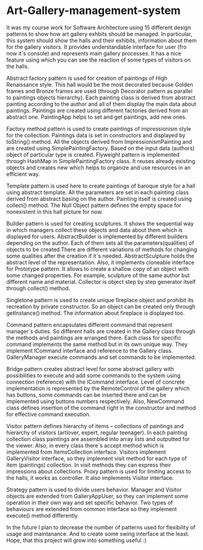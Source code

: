 # Art-Gallery-management-system
It was my course work for Software Architecture using 15 different design patterns to show how art gallery exhbits should be managed. 
In particular, this system should show the halls and their exhibits, information about them for the gallery visitors. It provides 
understandable interface for user (fro now it`s console) and represents main gallery processes. It has a nice feature using which you can see the reaction of some types of visitors on the halls.

Abstract factory pattern is used for creation of paintings of High Renaissance style. This hall would be the most decorated because 
Golden frames and Bronze frames are used (through Decorator pattern as parallel to paintings objects hierarchy). Each painting class is derived from abstract painting according to the author and all of them display the main data about paintings. Paintings are created using different factories derived from an abstract one. PaintingApp helps to set and get paintings, add new ones.

Factory method pattern is used to create paintings of impressionism style for the collection. Paintings data is set in constructors and displayed by toString() method. All the objects derived from ImpressionismPainting and are created using SimplePaintingFactory. Based on the input data (authors) object of particular type is created. Flyweight pattern is implemented through HashMap in SimplePaintingFactory class. It reuses already existing objects and creates new which helps to organize and use resources in an efficient way.

Template pattern is used here to create paintings of baroque style for a hall using abstract template. All the parameters are set in each painting class derived from abstract basing on the author. Painting itself is created using collect() method. The Null Object pattern defines the empty space for nonexistent in this hall picture for now. 

Builder pattern is used for creating sculptures. It shows the sequential way in which managers collect these objects and data about them which is displayed for users. AbstractBuilder is implemented by different builders depending on the author. Each of them sets all the
parameters(qualities) of objects to be created.There are different variations of methods for changing some qualities after the creation if it`s needed. AbstractSculpture holds the abstract level of the representation. Also, it implements cloneable interface for Prototype pattern. It allows to create a shallow copy of an object with some changed properties. For example, sculpture of the same author but different name and material. Collector is object step by step generator itself through collect() method.

Singletone pattern is used to create unique fireplace object and prohibit its recreation by private constructor. So an object can be created only through getInstance() method. The information about fireplace is displayed too.

Command pattern encapsulates different command that represent manager`s duties. So different halls are created in the Gallery class through the methods and paintings are arranged there. Each class for specific command implements the same method but in its own unique way. They implement ICommand interface and reference to the Gallery class. GalleryManager execute commands and set commands to be implemented.

Bridge pattern creates abstract level for some abstract gallery with possibilities to execute and add some commands to the system using connection (reference) with the ICommand interface. Level of concrete implementation is represented by the RemoteControl of the gallery which has buttons, some commands can be inserted there and can be implemented using buttons numbers respectively. Also, NewCommand class defines insertion of the command right in the constructor and method for effective command execution.

Visitor pattern defines hierarchy of items – collections of paintings and hierarchy of visitors (artlover, expert, regular teenager). In each painting collection class paintings are assembled into array lists and outputted for the viewer. Also, in every class there`s accept method which is implemented from ItemsCollection interface. Visitors implement GalleryVisitor interface, so they implement visit method for each type of item (paintings) collection. In visit methods they can express their impressions about collections. Proxy pattern is used for limiting access to the halls, it works as controller. It also implements Visitor interface.

Strategy pattern is used to divide users behavior. Manager and Visitor objects are extended from GalleryAppUser, so they can implement some operation in their own way and set specific behavior. Two types of behaviours are extended from common interface so they implement execute() method differently.


In the future I plan to decrease the number of patterns used for flexibility of usage and maintanance. And to create some swing interface at the least. Hope, that this project will grow into something useful :) 
